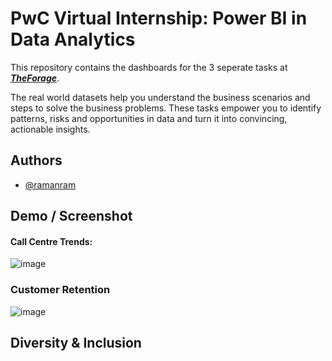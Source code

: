 
# PwC Virtual Internship: Power BI in Data Analytics

This repository contains the dashboards for the 3 seperate tasks at ***[TheForage](https://www.theforage.com/virtual-internships/prototype/a87GpgE6tiku7q3gu/PwC-Digital-Up-skilling-Virtual-Case-Experience)***.

The real world datasets help you understand the business scenarios and steps to solve the business problems. These tasks empower you to identify patterns, risks and opportunities in data and turn it into convincing, actionable insights.


## Authors

- [@ramanram](https://github.com/raman2-dev)


## Demo / Screenshot

#### Call Centre Trends: 

![image](https://user-images.githubusercontent.com/73200439/210089678-7610669e-5a22-405b-a415-04d0f5618065.png)


### Customer Retention
![image](https://user-images.githubusercontent.com/73200439/210089930-bf04fda9-556a-47e2-90ee-b74dbab75312.png)


## Diversity & Inclusion